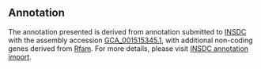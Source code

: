 

Annotation
----------

The annotation presented is derived from annotation submitted to
[INSDC](http://www.insdc.org) with the assembly accession
[GCA\_001515345.1](http://www.ebi.ac.uk/ena/data/view/GCA_001515345.1),
with additional non-coding genes derived from
[Rfam](http://rfam.xfam.org/). For more details, please visit [INSDC
annotation
import](http://ensemblgenomes.org/info/data/insdc_annotation).
